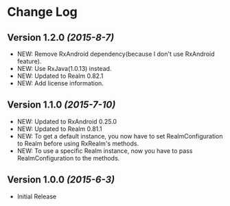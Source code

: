 Change Log
===

Version 1.2.0 *(2015-8-7)*
--------------------------

- NEW: Remove RxAndroid dependency(because I don't use RxAndroid feature).
- NEW: Use RxJava(1.0.13) instead.
- NEW: Updated to Realm 0.82.1
- NEW: Add license information.

Version 1.1.0 *(2015-7-10)*
---------------------------

- NEW: Updated to RxAndroid 0.25.0
- NEW: Updated to Realm 0.81.1
- NEW: To get a default instance, you now have to set RealmConfiguration to Realm before using RxRealm's methods.
- NEW: To use a specific Realm instance, now you have to pass RealmConfiguration to the methods.

Version 1.0.0 *(2015-6-3)*
--------------------------

- Initial Release